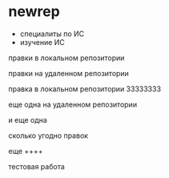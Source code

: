 # newrep
* специалиты по ИС
* изучение ИС

правки в локальном репозитории

правки на удаленном репозитории

правка в локальном репозитории 33333333

еще одна на удаленном репозитории

и еще одна

сколько угодно правок

еще ++++

тестовая работа
